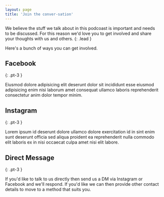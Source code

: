 ```yaml
---
layout: page
title: 'Join the conver-sation'
---
```


We believe the stuff we talk about in this podcoast is important and needs to be discussed. For this reason we'd love you to get involved and share your thoughts with us and others.
{: .lead }

Here's a bunch of ways you can get involved.

## Facebook
{: .pt-3 }

Eiusmod dolore adipisicing elit deserunt dolor sit incididunt esse eiusmod adipisicing enim nisi laborum amet consequat ullamco laboris reprehenderit consectetur anim dolor tempor minim.

## Instagram
{: .pt-3 }

Lorem ipsum id deserunt dolore ullamco dolore exercitation id in sint enim sunt deserunt officia sed aliqua proident ea reprehenderit nulla commodo elit laboris ex in nisi occaecat culpa amet nisi elit labore.

## Direct Message
{: .pt-3 }

If you'd like to talk to us directly then send us a DM via Instagram or Facebook and we'll respond. If you'd like we can then provide other contact details to move to a method that suits you.
